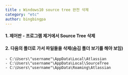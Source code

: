 ```yaml
---
title : Windows10 source tree 완전 삭제
category: "etc"
author: bingbingpa
---
```


#### 1. 제어판 - 프로그램 제거에서 Source Tree 삭제

#### 2. 다음의 폴더로 가서 파일들을 삭제(숨김 폴더 보기를 해야 보임)
~~~ none
- C:\Users\"username"\AppData\Local\Atlassian
- C:\Users\"username"\AppData\Local\SourceTree
- C:\Users\"username"\AppData\Roaming\Atlassian
~~~



